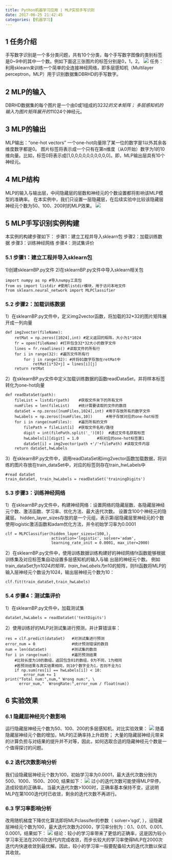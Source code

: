 ```yaml
---
title: Python机器学习应用 | MLP实现手写识别
date: 2017-06-25 21:42:45
categories: [机器学习]
---
```

## 1 任务介绍

手写数字识别是一个多分类问题，共有10个分类，每个手写数字图像的类别标签是0~9中的其中一个数。例如下面这三张图片的标签分别是0，1，2。
![](http://oltfslql1.bkt.clouddn.com/012.jpg)
任务：利用sklearn来训练一个简单的全连接神经网络，即多层感知机（Multilayer perceptron，MLP）用于识别数据集DBRHD的手写数字。

## 2 MLP的输入

DBRHD数据集的每个图片是一个由0或1组成的32*32的文本矩阵；
多层感知机的输入为图片矩阵展开的1*1024个神经元。

## 3 MLP的输出

MLP输出：“one-hot vectors”
一个one-hot向量除了某一位的数字是1以外其余各维度数字都是0。
图片标签将表示成一个只有在第n维度（从0开始）数字为1的10维向量。比如，标签0将表示成[1,0,0,0,0,0,0,0,0,0,0]。即，MLP输出层具有10个神经元。

## 4 MLP结构

MLP的输入与输出层，中间隐藏层的层数和神经元的个数设置都将影响该MLP模型的准确率。
在本实例中，我们只设置一层隐藏层，在后续实验中比较该隐藏层神经元个数为50、100、200时的MLP效果。
![](http://oltfslql1.bkt.clouddn.com/mlp.jpg)

## 5 MLP手写识别实例构建

本实例的构建步骤如下：
步骤1：建立工程并导入sklearn包
步骤2：加载训练数据
步骤3：训练神经网络
步骤4：测试集评价

### 5.1 步骤1：建立工程并导入sklearn包

1)创建sklearnBP.py文件
2)在sklearnBP.py文件中导入sklearn相关包
```
import numpy as np #导入numpy工具包
from os import listdir #使用listdir模块，用于访问本地文件
from sklearn.neural_network import MLPClassifier
```

### 5.2 步骤2：加载训练数据

1）在sklearnBP.py文件中，定义img2vector函数，将加载的32*32的图片矩阵展开成一列向量
```
def img2vector(fileName):
	retMat = np.zeros([1024],int) #定义返回的矩阵，大小为1*1024
	fr = open(fileName) #打开包含32*32大小的数字文件
	lines = fr.readlines() #读取文件的所有行
	for i in range(32): #遍历文件所有行
		for j in range(32): #并将01数字存放在retMat中
			retMat[i*32+j] = lines[i][j]
	return retMat
```
2）在sklearnBP.py文件中定义加载训练数据的函数readDataSet，并将样本标签转化为one-hot向量
```
def readDataSet(path):    
    fileList = listdir(path)    #获取文件夹下的所有文件 
    numFiles = len(fileList)    #统计需要读取的文件的数目
    dataSet = np.zeros([numFiles,1024],int) #用于存放所有的数字文件
    hwLabels = np.zeros([numFiles,10])      #用于存放对应的one-hot标签
    for i in range(numFiles):   #遍历所有的文件
        filePath = fileList[i]  #获取文件名称/路径      
        digit = int(filePath.split('_')[0])  #通过文件名获取标签      
        hwLabels[i][digit] = 1.0        #将对应的one-hot标签置1
        dataSet[i] = img2vector(path +'/'+filePath) #读取文件内容   
    return dataSet,hwLabels
```
3）在sklearnBP.py文件中，调用readDataSet和img2vector函数加载数据，将训练的图片存放在train_dataSet中，对应的标签则存在train_hwLabels中
```
#read dataSet
train_dataSet, train_hwLabels = readDataSet('trainingDigits')
```

### 5.3 步骤3：训练神经网络

1）在sklearnBP.py文件中，构建神经网络：设置网络的隐藏层数、各隐藏层神经元个数、激活函数、学习率、优化方法、最大迭代次数。
设置含100个神经元的隐藏层。
hidden_layer_sizes存放的是一个元组，表示第i层隐藏层里神经元的个数
使用logistic激活函数和adam优化方法，并令初始学习率为0.0001
```
clf = MLPClassifier(hidden_layer_sizes=(100,),
                    activation='logistic', solver='adam',
                    learning_rate_init = 0.0001, max_iter=2000)
```
2）在sklearnBP.py文件中，使用训练数据训练构建好的神经网络fit函数能够根据训练集及对应标签集自动设置多层感知机的输入与输
出层的神经元个数。
例如train_dataSet为n*1024的矩阵，train_hwLabels为n*10的矩阵，则fit函数将MLP的输入层神经元个数设为1024，输出层神经元个数为10：
```
clf.fit(train_dataSet,train_hwLabels)
```

### 5.4 步骤4：测试集评价
1）在sklearnBP.py文件中，加载测试集
```
dataSet,hwLabels = readDataSet('testDigits')
```
2）使用训练好的MLP对测试集进行预测，并计算错误率：
```
res = clf.predict(dataSet)   #对测试集进行预测
error_num = 0                #统计预测错误的数目
num = len(dataSet)           #测试集的数目
for i in range(num):         #遍历预测结果
    #比较长度为10的数组，返回包含01的数组，0为不同，1为相同
    #若预测结果与真实结果相同，则10个数字全为1，否则不全为1
    if np.sum(res[i] == hwLabels[i]) < 10: 
        error_num += 1                     
print("Total num:",num," Wrong num:", \
      error_num,"  WrongRate:",error_num / float(num))
```

## 6 实验效果

### 6.1 隐藏层神经元个数影响
运行隐藏层神经元个数为50、100、200的多层感知机，对比实验效果：
![](http://oltfslql1.bkt.clouddn.com/table22.jpg)
随着隐藏层神经元个数的增加，MLP的正确率持上升趋势；
大量的隐藏层神经元带来的计算负担与对结果的提升并不对等，因此，如何选取合适的隐藏神经元个数是一个值得探讨的问题。

### 6.2 迭代次数影响分析
我们设隐藏层神经元个数为100，初始学习率为0.0001，最大迭代次数分别为500、1000、1500、2000, 结果如下：
![](http://oltfslql1.bkt.clouddn.com/table23.jpg)
过小的迭代次数可能使得MLP早停，造成较低的正确率。
当最大迭代次数>1000时，正确率基本保持不变，这说明MLP在第1000迭代时已收敛，剩余的迭代次数不再进行。

### 6.3 学习率影响分析
改用随机梯度下降优化算法即将MLPclassifer的参数（ solver=‘sgd’, ），设隐藏层神经元个数为100，最大迭代次数为2000，学习率分别为：0.1、0.01、0.001、0.0001，结果如下：
![](http://oltfslql1.bkt.clouddn.com/table24.jpg)
结论：较小的学习率带来了更低的正确率，这是因为较小学习率无法在2000次迭代内完成收敛，而步长较大的学习率使得MLP在2000次迭代内快速收敛到最优解。因此，较小的学习率一般要配备较大的迭代次数以保证其收敛。